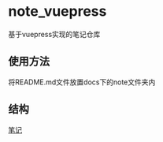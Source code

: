 # note_vuepress

基于vuepress实现的笔记仓库

## 使用方法

将README.md文件放置docs下的note文件夹内

## 结构

[笔记](https://github.com/HoldSworder/note)
